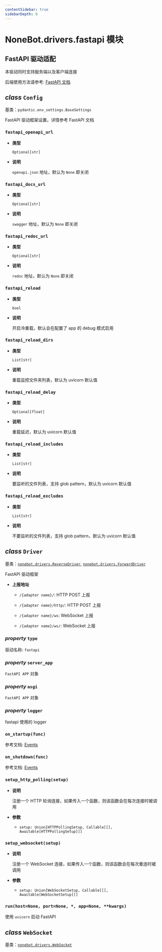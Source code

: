 ```yaml
---
contentSidebar: true
sidebarDepth: 0
---
```


# NoneBot.drivers.fastapi 模块

## FastAPI 驱动适配

本驱动同时支持服务端以及客户端连接

后端使用方法请参考: [FastAPI 文档](https://fastapi.tiangolo.com/)


## _class_ `Config`

基类：`pydantic.env_settings.BaseSettings`

FastAPI 驱动框架设置，详情参考 FastAPI 文档


### `fastapi_openapi_url`


* **类型**

    `Optional[str]`



* **说明**

    `openapi.json` 地址，默认为 `None` 即关闭



### `fastapi_docs_url`


* **类型**

    `Optional[str]`



* **说明**

    `swagger` 地址，默认为 `None` 即关闭



### `fastapi_redoc_url`


* **类型**

    `Optional[str]`



* **说明**

    `redoc` 地址，默认为 `None` 即关闭



### `fastapi_reload`


* **类型**

    `bool`



* **说明**

    开启冷重载，默认会在配置了 app 的 debug 模式启用



### `fastapi_reload_dirs`


* **类型**

    `List[str]`



* **说明**

    重载监控文件夹列表，默认为 uvicorn 默认值



### `fastapi_reload_delay`


* **类型**

    `Optional[float]`



* **说明**

    重载延迟，默认为 uvicorn 默认值



### `fastapi_reload_includes`


* **类型**

    `List[str]`



* **说明**

    要监听的文件列表，支持 glob pattern，默认为 uvicorn 默认值



### `fastapi_reload_excludes`


* **类型**

    `List[str]`



* **说明**

    不要监听的文件列表，支持 glob pattern，默认为 uvicorn 默认值



## _class_ `Driver`

基类：[`nonebot.drivers.ReverseDriver`](README.md#nonebot.drivers.ReverseDriver), [`nonebot.drivers.ForwardDriver`](README.md#nonebot.drivers.ForwardDriver)

FastAPI 驱动框架


* **上报地址**

    
    * `/{adapter name}/`: HTTP POST 上报


    * `/{adapter name}/http/`: HTTP POST 上报


    * `/{adapter name}/ws`: WebSocket 上报


    * `/{adapter name}/ws/`: WebSocket 上报



### _property_ `type`

驱动名称: `fastapi`


### _property_ `server_app`

`FastAPI APP` 对象


### _property_ `asgi`

`FastAPI APP` 对象


### _property_ `logger`

fastapi 使用的 logger


### `on_startup(func)`

参考文档: [Events](https://fastapi.tiangolo.com/advanced/events/#startup-event)


### `on_shutdown(func)`

参考文档: [Events](https://fastapi.tiangolo.com/advanced/events/#startup-event)


### `setup_http_polling(setup)`


* **说明**

    注册一个 HTTP 轮询连接，如果传入一个函数，则该函数会在每次连接时被调用



* **参数**

    
    * `setup: Union[HTTPPollingSetup, Callable[[], Awaitable[HTTPPollingSetup]]]`



### `setup_websocket(setup)`


* **说明**

    注册一个 WebSocket 连接，如果传入一个函数，则该函数会在每次重连时被调用



* **参数**

    
    * `setup: Union[WebSocketSetup, Callable[[], Awaitable[WebSocketSetup]]]`



### `run(host=None, port=None, *, app=None, **kwargs)`

使用 `uvicorn` 启动 FastAPI


## _class_ `WebSocket`

基类：[`nonebot.drivers.WebSocket`](README.md#nonebot.drivers.WebSocket)
